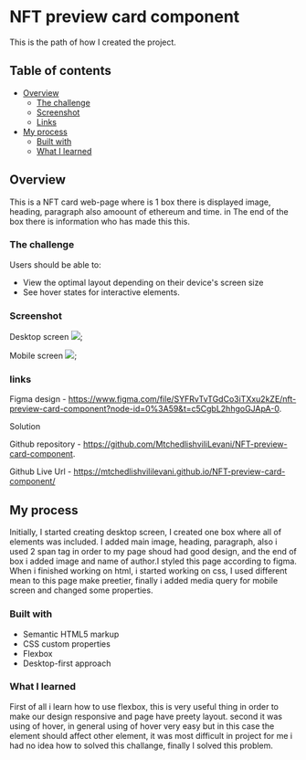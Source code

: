 # NFT preview card component

This is the path of how I created the project.

## Table of contents

- [Overview](#overview)
  - [The challenge](#the-challenge)
  - [Screenshot](#screenshot)
  - [Links](#links)
- [My process](#my-process)
  - [Built with](#built-with)
  - [What I learned](#what-i-learned)

## Overview

This is a NFT card web-page where is 1 box there is displayed image, heading, paragraph also amoount of ethereum and time. in The end of the box there is information who has made this this.

### The challenge

Users should be able to:

- View the optimal layout depending on their device's screen size
- See hover states for interactive elements.

### Screenshot

Desktop screen
![](./screen1.PNG);

Mobile screen
![](./screen2.PNG);

### links

Figma design - https://www.figma.com/file/SYFRvTvTGdCo3iTXxu2kZE/nft-preview-card-component?node-id=0%3A59&t=c5CgbL2hhgoGJApA-0.

Solution

Github repository - https://github.com/MtchedlishviliLevani/NFT-preview-card-component.

Github Live Url - https://mtchedlishvililevani.github.io/NFT-preview-card-component/

## My process

Initially, I started creating desktop screen, I created one box where all of elements was included. I added main image, heading, paragraph, also i used 2 span tag in order to my page shoud had good design, and the end of box i added image and name of author.I styled this page according to figma. When i finished working on html, i started working on css, I used different mean to this page make preetier, finally i added media query for mobile screen and changed some properties.

### Built with

- Semantic HTML5 markup
- CSS custom properties
- Flexbox
- Desktop-first approach

### What I learned

First of all i learn how to use flexbox, this is very useful thing in order to make our design responsive and page have preety layout. second it was using of hover, in general using of hover very easy but in this case the element should affect other element, it was most difficult in project for me i had no idea how to solved this challange, finally I solved this problem.
